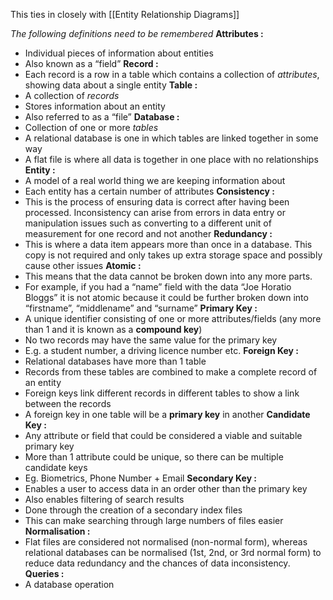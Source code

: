 This ties in closely with [[Entity Relationship Diagrams]] 

*The following definitions need to be remembered*
**Attributes :**
- Individual pieces of information about entities
- Also known as a “field”
**Record :**
- Each record is a row in a table which contains a collection of *attributes*, showing data about a single entity
**Table :**
- A collection of *records*
- Stores information about an entity
- Also referred to as a “file”
**Database :**
- Collection of one or more *tables*
- A relational database is one in which tables are linked together in some way
- A flat file is where all data is together in one place with no relationships
**Entity :**
- A model of a real world thing we are keeping information about
- Each entity has a certain number of attributes
**Consistency :**
- This is the process of ensuring data is correct after having been processed. Inconsistency can arise from errors in data entry or manipulation issues such as converting to a different unit of measurement for one record and not another 
**Redundancy :**
- This is where a data item appears more than once in a database. This copy is not required and only takes up extra storage space and possibly cause other issues
**Atomic :**
- This means that the data cannot be broken down into any more parts. 
- For example, if you had a “name” field with the data “Joe Horatio Bloggs” it is not atomic because it could be further broken down into “firstname”, “middlename” and “surname”
**Primary Key :**
- A unique identifier consisting of one or more attributes/fields (any more than 1 and it is known as a **compound key**)
- No two records may have the same value for the primary key 
- E.g. a student number, a driving licence number etc.
**Foreign Key :**
- Relational databases have more than 1 table 
- Records from these tables are combined to make a complete record of an entity
- Foreign keys link different records in different tables to show a link between the records
- A foreign key in one table will be a **primary key** in another
**Candidate Key :**
- Any attribute or field that could be considered a viable and suitable primary key
- More than 1 attribute could be unique, so there can be multiple candidate keys
- Eg. Biometrics, Phone Number + Email
**Secondary Key :**
- Enables a user to access data in an order other than the primary key 
- Also enables filtering of search results 
- Done through the creation of a secondary index files 
- This can make searching through large numbers of files easier
**Normalisation :**
- Flat files are considered not normalised (non-normal form), whereas relational databases can be normalised (1st, 2nd, or 3rd normal form) to reduce data redundancy and the chances of data inconsistency.
**Queries :**
- A database operation
